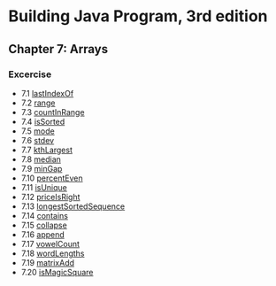 # Building Java Program, 3rd edition

## Chapter 7: Arrays

### Excercise

* 7.1 [lastIndexOf](lastIndexOf.java)
* 7.2 [range](range.java)
* 7.3 [countInRange](countInRange.java)
* 7.4 [isSorted](isSorted.java)
* 7.5 [mode](mode.java)
* 7.6 [stdev](stdev.java)
* 7.7 [kthLargest](kthLargest.java)
* 7.8 [median](median.java)
* 7.9 [minGap](minGap.java)
* 7.10 [percentEven](percentEven.java)
* 7.11 [isUnique](isUnique.java)
* 7.12 [priceIsRight](priceIsRight.java)
* 7.13 [longestSortedSequence](longestSortedSequence.java)
* 7.14 [contains](contains.java)
* 7.15 [collapse](collapse.java)
* 7.16 [append](append.java)
* 7.17 [vowelCount](vowelCount.java)
* 7.18 [wordLengths](wordLengths.java)
* 7.19 [matrixAdd](matrixAdd.java)
* 7.20 [isMagicSquare](isMagicSquare.java)
